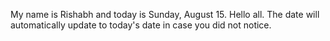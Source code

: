 My name is Rishabh and today is Sunday, August 15. Hello all. The date will automatically update to today's date in case you did not notice.
